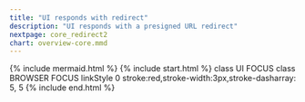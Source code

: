 ```yaml
---
title: "UI responds with redirect"
description: "UI responds with a presigned URL redirect"
nextpage: core_redirect2
chart: overview-core.mmd
---
```

{% include mermaid.html %}
{% include start.html %}
  class UI FOCUS
  class BROWSER FOCUS
  linkStyle 0 stroke:red,stroke-width:3px,stroke-dasharray: 5, 5
{% include end.html %}
